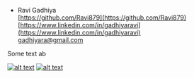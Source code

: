 - Ravi Gadhiya <br/>
[https://github.com/Ravi879](https://github.com/Ravi879) <br/>
[https://www.linkedin.com/in/gadhiyaravi](https://www.linkedin.com/in/gadhiyaravi) <br/>
[gadhiyara@gmail.com](mailto:gadhiyara@gmail.com)

Some text ab


[![alt text][1.1]][1]
[![alt text][2.1]][2]



[1.1]: https://github.com/paulrobertlloyd/socialmediaicons/blob/main/linkedin-24x24.png (linkedin icon with padding)
[2.1]: https://github.com/paulrobertlloyd/socialmediaicons/blob/main/linkedin-24x24.png (github icon with padding)


[1]: https://www.linkedin.com/in/gadhiyaravi
[2]: https://www.linkedin.com/in/gadhiyaravi


